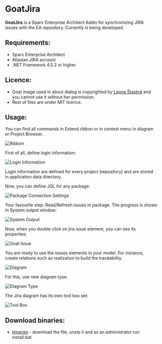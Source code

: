 # GoatJira
**GoatJira** is a Sparx Enterprise Architect Addin for synchronizing JIRA issues with the EA repository. Currently is being developed.

## Requirements:
* Sparx Enterprise Architect
* Atlasian JIRA account
* .NET Framework 4.5.2 or higher

## Licence:
* Goat image used in about dialog is copyrighted by [Leona Štastná](http://www.leona-stastna.cz) and you cannot use it without her permission.
* Rest of files are under MIT licence.

## Usage:
You can find all commands in Extend ribbon or in context menu in diagram or Project Browser.

![Ribbon](http://rydval.cz/res/GitHub/GoatJira/Ribbon.png)

First of all, define login information:

![Login Information](http://rydval.cz/res/GitHub/GoatJira/LoginInformation.png)

Login information are defined for every project (repository) and are stored in application data directory. 

Now, you can define JQL for any package:

![Package Connection Settings](http://rydval.cz/res/GitHub/GoatJira/PackageConnectionSettings.png)

Your favourite step: Read/Refresh issues in package. The progress is shown in System output window:

![System Output](http://rydval.cz/res/GitHub/GoatJira/SystemOutput.png)

Now, when you double click on jira issue element, you can see its properties:

![Goat Issue](http://rydval.cz/res/GitHub/GoatJira/JiraIssue.png)

You are ready to use the issues elements in your model. For instance, create relations such as realization to build the traceability.

![Diagram](http://rydval.cz/res/GitHub/GoatJira/MyIssuesDiagram.png)

For this, use new diagram type.

![Diagram Type](http://rydval.cz/res/GitHub/GoatJira/DiagramType.png)

The Jira diagram has its own tool box set:

![Tool Box](http://rydval.cz/res/GitHub/GoatJira/Toolbox.png)


## Download binaries:
* [binaries](http://rydval.cz/tmp/GoatJira.zip) - download the file, unzip it and as an administrator run install.bat
